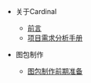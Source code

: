 * 关于Cardinal
    * [前言](README.md)
    * [项目需求分析手册](/docs/项目需求分析手册/README.md)

* 图包制作
    * [图包制作前期准备](/javascript/base.md)